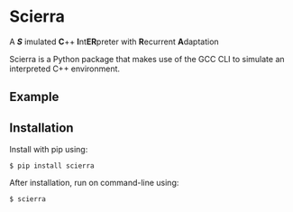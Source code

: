 # Scierra
A _**S**_ imulated **C**++ **I**nt**ER**preter with **R**ecurrent **A**daptation

Scierra is a Python package that makes use of the GCC CLI to simulate an interpreted C++ environment.

## Example


## Installation
Install with pip using:

    $ pip install scierra
  
After installation, run on command-line using:

    $ scierra
